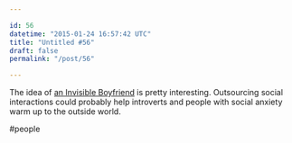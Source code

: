 ```yaml
---

id: 56
datetime: "2015-01-24 16:57:42 UTC"
title: "Untitled #56"
draft: false
permalink: "/post/56"

---
```


The idea of [an Invisible Boyfriend](https://www.washingtonpost.com/news/the-intersect/wp/2015/01/22/i-paid-25-for-an-invisible-boyfriend-and-i-think-i-might-be-in-love/) is pretty interesting. Outsourcing social interactions could probably help introverts and people with social anxiety warm up to the outside world.

#people

